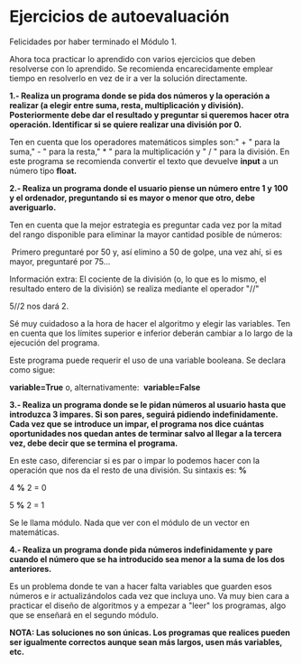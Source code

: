
# Ejercicios de autoevaluación

Felicidades por haber terminado el Módulo 1.

Ahora toca practicar lo aprendido con varios ejercicios que deben resolverse con lo aprendido. Se recomienda encarecidamente emplear tiempo en resolverlo en vez de ir a ver la solución directamente.



**1.- Realiza un programa donde se pida dos números y la operación a realizar (a elegir entre suma, resta, multiplicación y división). Posteriormente debe dar el resultado y preguntar si queremos hacer otra operación. Identificar si se quiere realizar una división por 0.**

Ten en cuenta que los operadores matemáticos simples son:" + " para la suma," - " para la resta," * " para la multiplicación y " / " para la división. En este programa se recomienda convertir el texto que devuelve **input** a un número tipo **float.**



**2.- Realiza un programa donde el usuario piense un número entre 1 y 100 y el ordenador, preguntando si es mayor o menor que otro, debe averiguarlo.**

Ten en cuenta que la mejor estrategia es preguntar cada vez por la mitad del rango disponible para eliminar la mayor cantidad posible de números:



 Primero preguntaré por 50 y, así elimino a 50 de golpe, una vez ahí, si es mayor, preguntaré por 75...

Información extra: El cociente de la división (o, lo que es lo mismo, el resultado entero de la división) se realiza mediante el operador "//" 

5//2 nos dará 2.

Sé muy cuidadoso a la hora de hacer el algoritmo y elegir las variables. Ten en cuenta que los límites superior e inferior deberán cambiar a lo largo de la ejecución del programa.

Este programa puede requerir el uso de una variable booleana. Se declara como sigue:

**variable=True** o, alternativamente:  **variable=False**



**3.- Realiza un programa donde se le pidan números al usuario hasta que introduzca 3 impares. Si son pares, seguirá pidiendo indefinidamente. Cada vez que se introduce un impar, el programa nos dice cuántas oportunidades nos quedan antes de terminar salvo al llegar a la tercera vez, debe decir que se termina el programa.**

En este caso, diferenciar si es par o impar lo podemos hacer con la operación que nos da el resto de una división. Su sintaxis es: **%**

4 **%** 2 = 0

5 **%** 2 = 1

Se le llama módulo. Nada que ver con el módulo de un vector en matemáticas.

**4.- Realiza un programa donde pida números indefinidamente y pare cuando el número que se ha introducido sea menor a la suma de los dos anteriores.**

Es un problema donde te van a hacer falta variables que guarden esos números e ir actualizándolos cada vez que incluya uno. Va muy bien cara a practicar el diseño de algoritmos y a empezar a "leer" los programas, algo que se enseñará en el segundo módulo.



**NOTA: Las soluciones no son únicas. Los programas que realices pueden ser igualmente correctos aunque sean más largos, usen más variables, etc.**

